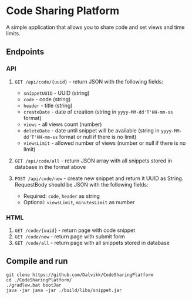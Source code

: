 # Code Sharing Platform

A simple application that allows you to share code and set views and time limits.

## Endpoints

### API
1. `GET /api/code/{uuid}` - return JSON with the following fields:
   * `snippetUUID` - UUID (string)
   * `code` - code (string)
   * `header` - title (string)
   * `createDate` - date of creation (string in `yyyy-MM-dd'T'HH-mm-ss` format)
   * `views` - all views count (number)
   * `deleteDate` - date until snippet will be available (string in `yyyy-MM-dd'T'HH-mm-ss` format or null if there is no limit)
   * `viewsLimit` - allowed number of views (number or null if there is no limit)
2. `GET /api/code/all` - return JSON array with all snippets stored in database in the format above

3. `POST /api/code/new` - create new snippet and return it UUID as String.  
RequestBody should be JSON with the following fields:
      * Required: `code`, `header` as string
      * Optional: `viewsLimit`, `minutesLimit` as number
   
### HTML
1. `GET /code/{uuid}` - return page with code snippet
2. `GET /code/new` - return page with submit form
3. `GET /code/all` - return page with all snippets stored in database

## Compile and run

```
git clone https://github.com/Dalvikk/CodeSharingPlatform
cd ./CodeSharingPlatform/
./gradlew.bat bootJar
java -jar java -jar ./build/libs/snippet.jar
```
